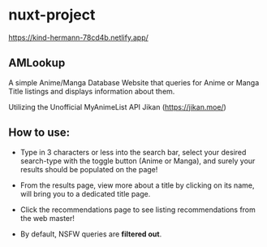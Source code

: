 # nuxt-project

https://kind-hermann-78cd4b.netlify.app/

## AMLookup

A simple Anime/Manga Database Website that queries for Anime or Manga Title listings and displays information about them. 

Utilizing the Unofficial MyAnimeList API Jikan (https://jikan.moe/)

## How to use:

* Type in 3 characters or less into the search bar, select your desired search-type with the toggle button (Anime or Manga), and surely your results should be populated on the page!

* From the results page, view more about a title by clicking on its name, will bring you to a dedicated title page.

* Click the recommendations page to see listing recommendations from the web master!

* By default, NSFW queries are **filtered out**.
